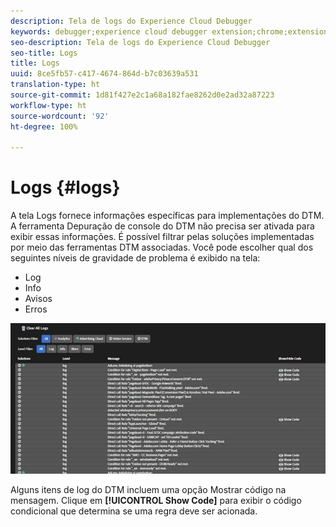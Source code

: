 ```yaml
---
description: Tela de logs do Experience Cloud Debugger
keywords: debugger;experience cloud debugger extension;chrome;extension;logs
seo-description: Tela de logs do Experience Cloud Debugger
seo-title: Logs
title: Logs
uuid: 8ce5fb57-c417-4674-864d-b7c03639a531
translation-type: ht
source-git-commit: 1d81f427e2c1a68a182fae8262d0e2ad32a87223
workflow-type: ht
source-wordcount: '92'
ht-degree: 100%

---
```



# Logs {#logs}

A tela Logs fornece informações específicas para implementações do DTM. A ferramenta Depuração de console do DTM não precisa ser ativada para exibir essas informações. É possível filtrar pelas soluções implementadas por meio das ferramentas DTM associadas. Você pode escolher qual dos seguintes níveis de gravidade de problema é exibido na tela:

* Log
* Info
* Avisos
* Erros

![](assets/logs.jpg)

Alguns itens de log do DTM incluem uma opção Mostrar código na mensagem. Clique em **[!UICONTROL Show Code]** para exibir o código condicional que determina se uma regra deve ser acionada.
